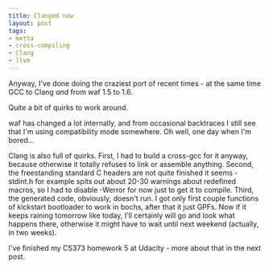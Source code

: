 ```yaml
--- 
title: Clanged now
layout: post
tags: 
- metta
- cross-compiling
- Clang
- llvm
---
```

Anyway, I've done doing the craziest port of recent times - at the same time GCC to Clang _and_ from waf 1.5 to 1.6.

Quite a bit of quirks to work around.

waf has changed a lot internally, and from occasional backtraces I still see that I'm using compatibility mode somewhere. Oh well, one day when I'm bored…

Clang is also full of quirks. First, I had to build a cross-gcc for it anyway, because otherwise it totally refuses to link or assemble anything. Second, the freestanding standard C headers are not quite finished it seems - stdint.h for example spits out about 20-30 warnings about redefined macros, so I had to disable -Werror for now just to get it to compile. Third, the generated code, obviously, doesn't run. I got only first couple functions of kickstart bootloader to work in bochs, after that it just GPFs. Now if it keeps raining tomorrow like today, I'll certainly will go and look what happens there, otherwise it might have to wait until next weekend (actually, in two weeks).

I've finished my CS373 homework 5 at Udacity - more about that in the next post.
